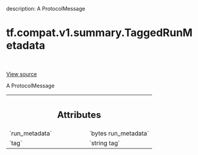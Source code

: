 description: A ProtocolMessage

<div itemscope itemtype="http://developers.google.com/ReferenceObject">
<meta itemprop="name" content="tf.compat.v1.summary.TaggedRunMetadata" />
<meta itemprop="path" content="Stable" />
</div>

# tf.compat.v1.summary.TaggedRunMetadata

<!-- Insert buttons and diff -->

<table class="tfo-notebook-buttons tfo-api nocontent" align="left">

</table>

<a target="_blank" class="external" href="/code/stable/tensorflow/core/util/event.proto">View source</a>



A ProtocolMessage

<!-- Placeholder for "Used in" -->




<!-- Tabular view -->
 <table class="responsive fixed orange">
<colgroup><col width="214px"><col></colgroup>
<tr><th colspan="2"><h2 class="add-link">Attributes</h2></th></tr>

<tr>
<td>
`run_metadata`
</td>
<td>
`bytes run_metadata`
</td>
</tr><tr>
<td>
`tag`
</td>
<td>
`string tag`
</td>
</tr>
</table>




